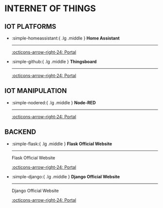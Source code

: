 # __INTERNET OF THINGS__

## __IOT PLATFORMS__

<div class="grid cards" markdown>

-   :simple-homeassistant:{ .lg .middle } __Home Assistant__

    ---

    [:octicons-arrow-right-24: <a href="https://www.home-assistant.io/" target="_blank"> Portal </a>](#)

-   :simple-github:{ .lg .middle } __Thingsboard__

    ---

    [:octicons-arrow-right-24: <a href="https://thingsboard.io/" target="_blank"> Portal </a>](#)

</div>

## __IOT MANIPULATION__

<div class="grid cards" markdown>

-   :simple-nodered:{ .lg .middle } __Node-RED__

    ---

    [:octicons-arrow-right-24: <a href="https://nodered.org/" target="_blank"> Portal </a>](#)

</div>

## __BACKEND__

<div class="grid cards" markdown>

-   :simple-flask:{ .lg .middle } __Flask Official Website__

    ---

    Flask Official Website

    [:octicons-arrow-right-24: <a href="https://flask.palletsprojects.com/en/3.0.x/" target="_blank"> Portal </a>](#)

-   :simple-django:{ .lg .middle } __Django Official Website__

    ---

    Django Official Website

    [:octicons-arrow-right-24: <a href="https://www.djangoproject.com/" target="_blank"> Portal </a>](#)

</div>